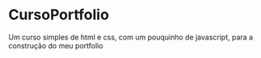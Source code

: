 # CursoPortfolio
Um curso simples de html e css, com um pouquinho de javascript, para a construção do meu portfolio
